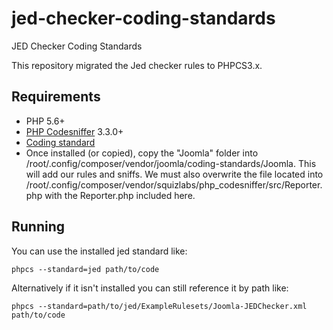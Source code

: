 # jed-checker-coding-standards
JED Checker Coding Standards

This repository migrated the Jed checker rules to PHPCS3.x.

## Requirements

* PHP 5.6+
* [PHP Codesniffer](https://github.com/squizlabs/PHP_CodeSniffer) 3.3.0+
* [Coding standard](https://github.com/joomla/coding-standards/tree/3.x-dev)
* Once installed (or copied), copy the "Joomla" folder into /root/.config/composer/vendor/joomla/coding-standards/Joomla. This will add our rules and sniffs. We must also overwrite the file located into /root/.config/composer/vendor/squizlabs/php_codesniffer/src/Reporter.php with the Reporter.php included here.

## Running

You can use the installed jed standard like:

	phpcs --standard=jed path/to/code

Alternatively if it isn't installed you can still reference it by path like:

	phpcs --standard=path/to/jed/ExampleRulesets/Joomla-JEDChecker.xml path/to/code

